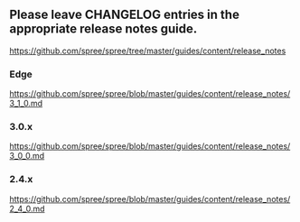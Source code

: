 ## Please leave CHANGELOG entries in the appropriate release notes guide. ##

https://github.com/spree/spree/tree/master/guides/content/release_notes

### Edge

https://github.com/spree/spree/blob/master/guides/content/release_notes/3_1_0.md

### 3.0.x

https://github.com/spree/spree/blob/master/guides/content/release_notes/3_0_0.md

### 2.4.x

https://github.com/spree/spree/blob/master/guides/content/release_notes/2_4_0.md
